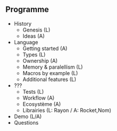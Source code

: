 ## Programme

* History
    * Genesis (L)
    * Ideas (A)
* Language
    * Getting started (A)
    * Types (L)
    * Ownership (A)
    * Memory & paralellism (L)
    * Macros by example (L)
    * Additional features (L)
* ???
    * Tests (L)
    * Workflow (A)
    * Ecosystème (A)
    * Librairies (L: Rayon / A: Rocket,Nom)
* Demo (L/A)
* Questions
